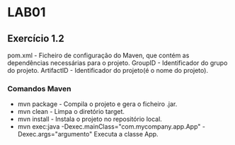# LAB01

## Exercício 1.2

pom.xml - Ficheiro de configuração do Maven, que contém as dependências necessárias para o projeto.
GroupID - Identificador do grupo do projeto.
ArtifactID - Identificador do projeto(é o nome do projeto).

### Comandos Maven

- mvn package - Compila o projeto e gera o ficheiro .jar.
- mvn clean - Limpa o diretório target.
- mvn install - Instala o projeto no repositório local.
- mvn exec:java -Dexec.mainClass="com.mycompany.app.App" -Dexec.args="argumento" Executa a classe App.




